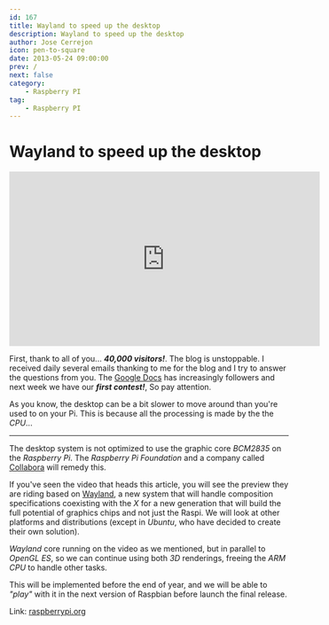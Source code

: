 ```yaml
---
id: 167
title: Wayland to speed up the desktop
description: Wayland to speed up the desktop
author: Jose Cerrejon
icon: pen-to-square
date: 2013-05-24 09:00:00
prev: /
next: false
category:
    - Raspberry PI
tag:
    - Raspberry PI
---
```


# Wayland to speed up the desktop

<iframe width="560" height="315" src="https://www.youtube.com/embed/0UkUal_hHx8" frameborder="0" allowfullscreen></iframe>

First, thank to all of you... **_40,000 visitors!_**. The blog is unstoppable. I received daily several emails thanking to me for the blog and I try to answer the questions from you. The [Google Docs](https://goo.gl/Iwhbq) has increasingly followers and next week we have our **_first contest!_**, So pay attention.

As you know, the desktop can be a bit slower to move around than you're used to on your Pi. This is because all the processing is made by the the _CPU_...

---

The desktop system is not optimized to use the graphic core _BCM2835_ on the _Raspberry Pi_. The _Raspberry Pi Foundation_ and a company called [Collabora](https://www.collabora.com/services/case-studies/raspberrypi) will remedy this.

If you've seen the video that heads this article, you will see the preview they are riding based on [Wayland](https://wayland.freedesktop.org/), a new system that will handle composition specifications coexisting with the _X_ for a new generation that will build the full potential of graphics chips and not just the Raspi. We will look at other platforms and distributions (except in _Ubuntu_, who have decided to create their own solution).

_Wayland_ core running on the video as we mentioned, but in parallel to _OpenGL ES_, so we can continue using both _3D_ renderings, freeing the _ARM CPU_ to handle other tasks.

This will be implemented before the end of year, and we will be able to _"play"_ with it in the next version of Raspbian before launch the final release.

Link: [raspberrypi.org](https://www.raspberrypi.org/archives/4053)
